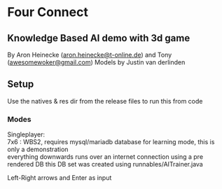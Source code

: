 # Four Connect
## Knowledge Based AI demo with 3d game

By Aron Heinecke (aron.heinecke@t-online.de)
and Tony (awesomewoker@gmail.com)
Models by Justin van derlinden

## Setup
Use the natives & res dir from the release files to run this from code

### Modes
Singleplayer:  
7x6 : WBS2, requires mysql/mariadb database for learning mode, this is only a demonstration  
everything downwards runs over an internet connection using a pre rendered DB
this DB set was created using runnables/AITrainer.java
  
Left-Right arrows and Enter as input